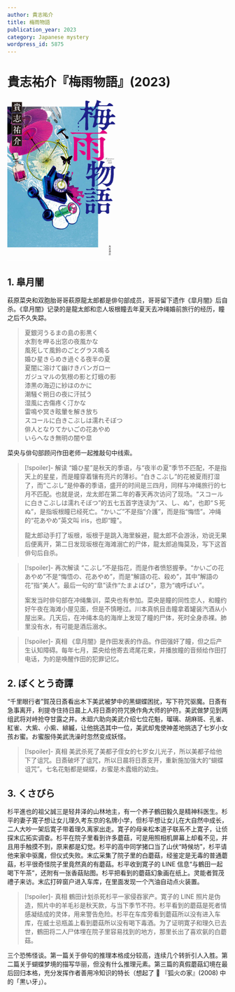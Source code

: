 ```yaml
---
author: 貴志祐介
title: 梅雨物語
publication_year: 2023
category: Japanese mystery
wordpress_id: 5875
---
```


# 貴志祐介『梅雨物語』(2023)

<img src=images/2023_cover.jpg width=250/>

## 1. 皐月闇

萩原菜央和双胞胎哥哥萩原龍太郎都是俳句部成员，哥哥留下遗作《皐月闇》后自杀。《皐月闇》记录的是龍太郎和恋人坂根瞳去年夏天去冲绳婚前旅行的经历，瞳之后不久失踪。

<blockquote>
夏銀河うるまの島の影黒く<br/>水割を呷る出窓の夜風かな<br/>風死して風鈴のごとグラス鳴る<br/>婚ひ星きらめき過ぐる夜半の夏<br/>夏闇に溶けて幽けきバンガロー<br/>ガジュマルの気根の影と灯蛾の影<br/>漆黒の海辺に紗ほのかに<br/>潮騒ぐ朔日の夜に汗拭う<br/>湿風に古傷疼く汀かな<br/>雷鳴や冥き眩暈を解き放ち<br/>スコールに白きこぶしは濡れそぼつ<br/>俳人となりてかいごの花あやめ<br/>いらへなき無明の闇や皐
</blockquote>

菜央与俳句部顾问作田老师一起推敲句中线索。

> [!spoiler]- 解读
> “婚ひ星”是秋天的季语，与“夜半の夏”季节不匹配，不是指天上的星星，而是瞳穿着镶有亮片的薄衫。“白きこぶし”的花被夏雨打湿了，而“こぶし”是仲春的季语，盛开的时间是三四月，同样与冲绳旅行的七月不匹配。也就是说，龙太郎在第二年的春天再次访问了现场。“スコールに白きこぶしは濡れそぼつ”的五七五首字连读为“ス、し、ぬ”，也即“Ｓ死ぬ”，是指坂根瞳已经死亡。“かいご”不是指“介護”，而是指“悔悟”。冲绳的“花あやめ”英文叫 iris，也即“瞳”。
> 
> 龍太郎动手打了坂根，坂根于是跳入海里躲避，龍太郎不会游泳，劝说无果后便离开，第二日发现坂根在海滩溺亡的尸体，龍太郎追悔莫及，写下这首俳句后自杀。

> [!spoiler]- 再次解读
> “こぶし”不是指花，而是作者愤怒握拳。“かいごの花あやめ”不是“悔悟の、花あやめ”，而是“解語の花、殺め”，其中“解語の花”指“美人”。最后一句的“皐”读作“たまよばひ”，意为“魂呼ばい”。
> 
> 案发当时俳句部在冲绳集训，菜央也有参加。菜央是瞳的同性恋人，和瞳约好午夜在海滩小屋见面，但是不慎睡过。川本真帆目击瞳拿着罐装汽酒从小屋出来。几天后，在冲绳本岛的海岸上发现了瞳的尸体，死时全身赤裸。肺里没有水，有可能是酒后溺水。

> [!spoiler]- 真相
> 《皐月闇》是作田发表的作品。作田强奸了瞳，但之后产生认知障碍。每年七月，菜央给他寄去鸢尾花束，并播放瞳的音频给作田打电话，为的是唤醒作田的犯罪记忆。

## 2. ぼくとう奇譚

“千里眼行者”賀茂日斎看出木下美武被梦中的黑蝴蝶困扰，写下符咒驱魔。日斎有急事离开，利提寺住持日晨上人将日斎的符咒换作角大师的护符。美武做梦见到两组武将对峙抢夺甘露之井。木廻六助向美武介绍七位花魁，瑠璃、胡麻斑、孔雀、紅雀、大紫、小紫、緋縅，让他挑选其中一位，美武却鬼使神差地挑选了七岁小女孩お蜜。お蜜服侍美武洗澡时忽然变成妖怪。

> [!spoiler]- 真相
> 美武杀死了美都子侄女的七岁女儿光子，所以美都子给他下了诅咒。日斎破坏了诅咒，所以日晨将日斎支开，重新施加强大的“蝴蝶诅咒”。七名花魁都是蝴蝶，お蜜是木蠹蛾的幼虫。

## 3. くさびら

杉平進也的祖父誠三是轻井泽的山林地主，有一个养子鶴田毅久是精神科医生。杉平的妻子寛子想让女儿理久考东京的名牌小学，但杉平想让女儿在大自然中成长，二人大吵一架后寛子带着理久离家出走。寛子的母亲松本道子联系不上寛子，让侦探末広拓实调查。杉平在院子里看到许多蘑菇，可是用照相机屏幕上却看不见，并且用手触摸不到，原来都是幻觉。杉平的高中同学猪口当了山伏“時候坊”，杉平请他来家中驱魔，但仪式失败。末広采集了院子里的白蘑菇，经鉴定是无毒的普通蘑菇，杉平很奇怪院子里竟然真的有蘑菇。杉平收到寛子的 LINE 信息“与鶴田一起喝下午茶”，还附有一张香菇贴图。杉平把看到的蘑菇幻象画在纸上。灵能者賀茂禮子来访。末広打碎窗户进入车库，在里面发现一个汽油自动点火装置。

> [!spoiler]- 真相
> 鶴田计划杀死杉平一家侵吞家产。寛子的 LINE 照片是伪造，照片中的羊毛衫是秋天款，与当下季节不符。杉平看到的蘑菇是死者情感凝结成的灵体，用来警告危险。杉平在车库旁看到蘑菇所以没有进入车库，在威士忌瓶盖上看到蘑菇所以没有喝下毒酒。为了证明寛子和理久已去世，鶴田将二人尸体埋在院子里容易找到的地方，那里长出了喜欢氨的白蘑菇。

三个恐怖怪谈。第一篇关于俳句的推理本格成分较高，连续几个转折引人入胜。第二篇关于蝴蝶梦境的描写华丽，但没有什么推理元素。第三篇的真假蘑菇幻境在最后回归本格，充分发挥作者善用冷知识的特长（想起了 📖 『狐火の家』(2008) 中的「黒い牙」）。